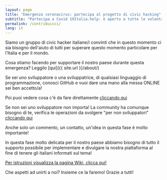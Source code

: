 ```yaml
---
layout: page
title: "Emergenza coronavirus: partecipa al progetto di civic hacking"
subtitle: "Partecipa a Covid 19Italia.help: è aperto a tutte le volontarie e tutti i volontari che desiderano collaborare."
permalink: /contribuisci/
lang: it
---
```


Siamo un gruppo di civic hacker italiane/i convinti che in questo momento ci sia bisogno dell'aiuto di tutti per superare questo momento particolare per l'Italia e per il mondo.

Cosa stiamo facendo per supportare il nostro paese durante questa emergenza? Leggilo [qui]({{ site.url }}/about/)

Se sei uno sviluppatore o una sviluppatrice, di qualsiasi linguaggio di programmazione, conosci GitHub e vuoi dare una mano alla messa ONLINE sei ben accetto/a!

Poi puoi vedere cosa c'è da fare direttamente [cliccando qui](https://github.com/emergenzeHack/covid19italia/issues)

Se non sei uno sviluppatore non importa! La community ha comunque bisogno di te,
verifica le operazioni da svolgere "per non sviluppatori" [cliccando qui](https://github.com/emergenzeHack/covid19italia/issues)

Anche solo un commento, un contatto, un'idea in questa fase è molto importante!

In questa fase molto delicata per il nostro paese abbiamo bisogno di tutto il supporto possibile per implementare e divulgare la nostra piattaforma al fine di tenere gli italiani informati sul tema!

[Per istruzioni visualizza la pagina Wiki, clicca qui!](https://www.covid19italia.help/wiki/)

Che aspetti ad unirti a noi?
Insieme ce la faremo!
Grazie a tutti!
